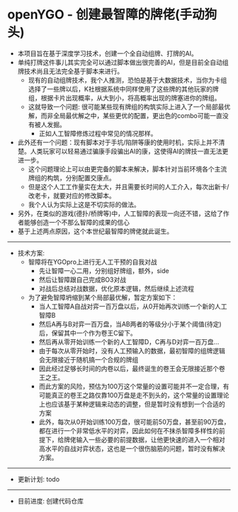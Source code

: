 # openYGO - 创建最智障的牌佬(手动狗头)

- 本项目旨在基于深度学习技术，创建一个全自动组牌、打牌的AI。
- 单纯打牌这件事儿其实完全可以通过脚本做出很完善的AI，但是目前全自动组牌技术尚且无法完全基于脚本来进行。
  - 现有的自动组牌技术，我个人推测，恐怕是基于大数据技术，当你为卡组选择了一些牌以后，K社根据系统中同样使用了这些牌的其他玩家的牌组，根据卡片出现概率，从大到小，将高概率出现的牌塞进你的牌组。
  - 这就导致一个问题: 很可能某些现有牌组的构筑实际上进入了一个局部最优解，而非全局最优解之中，某些更优的配置，更出色的combo可能一直没有被人发掘。
    - 正如人工智障修炼过程中常见的情况那样。
- 此外还有一个问题：现有脚本对于手坑/陷阱等康的使用时机，实际上并不清楚。人类玩家可以轻易通过骗康手段骗出AI的康，这使得AI的牌技一直无法更进一步。
  - 这个问题理论上可以由更完备的脚本来解决，脚本针对当前环境各个主流牌组的构筑，分别配置交康点。
  - 但是这个人工工作量实在太大，并且需要长时间的人工介入，每次出新卡/改老卡，就要对应的修改脚本。
  - 我个人认为实际上这是不切实际的做法。
- 另外，在类似的游戏(德扑/桥牌等)中，人工智障的表现一向还不错，这给了作者能够创造一个不那么智障的成果的信心
- 基于上述两点原因，这个本世纪最智障的牌佬就此诞生。
---
- 技术方案: 
  - 智障将在YGOpro上进行无人工干预的自我对战
    - 先让智障一心二用，分别组好牌组，额外，side
    - 然后让智障跟自己完成BO3对战
    - 对战后总结对战数据，优化原本逻辑，然后继续上述流程
  - 为了避免智障坍缩到某个局部最优解，暂定方案如下：
    - 当人工智障A自战对弈一百万盘以后，从0开始再次训练一个新的人工智障B
    - 然后A再与B对弈一百万盘，当AB两者的等级分小于某个阈值(待定)后，保留其中一个作为卷王C留下。
    - 然后再从零开始训练一个新的人工智障D，C再与D对弈一百万盘...
    - 由于每次从零开始时，没有人工预输入的数据，最初智障的组牌逻辑会无限接近于随机搞一个合规的牌组
    - 因此经过足够长时间的内卷以后，最终诞生的卷王会无限接近那个卷王之王。
    - 而此方案的风险，预估为100万这个常量的设置可能并不一定合理，有可能真正的卷王之路仅靠100万盘是走不到头的，这个常量的设置理论上也应该基于某种逻辑来动态的调整，但是暂时没有想到一个合适的方案
    - 此外，每次从0开始训练100万盘，很可能前50万盘，甚至前90万盘，都在进行一个非常低水平的对弈，因此如何在不抹杀智障多样性的前提下，给牌佬输入一些必要的前提数据，让他更快速的进入一个相对高水平的自战对弈状态，这也是一个很伤脑筋的问题，暂时没有解决方案。
---
- 更新计划: todo
---
- 目前进度: 创建代码仓库
